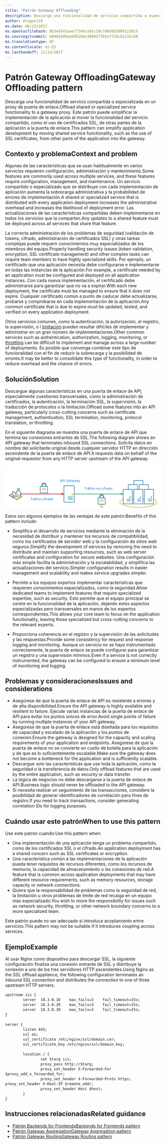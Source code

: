 ```yaml
---
title: "Patrón Gateway Offloading"
description: Descarga una funcionalidad de servicio compartida o especializada en un proxy de puerta de enlace.
author: dragon119
ms.date: 06/23/2017
ms.openlocfilehash: 6b3e4541aae77349ca91c18c788ddb508912361d
ms.sourcegitcommit: b0482d49aab0526be386837702e7724c61232c60
ms.translationtype: HT
ms.contentlocale: es-ES
ms.lasthandoff: 11/14/2017
---
```

# <a name="gateway-offloading-pattern"></a><span data-ttu-id="cf7bb-103">Patrón Gateway Offloading</span><span class="sxs-lookup"><span data-stu-id="cf7bb-103">Gateway Offloading pattern</span></span>

<span data-ttu-id="cf7bb-104">Descarga una funcionalidad de servicio compartida o especializada en un proxy de puerta de enlace.</span><span class="sxs-lookup"><span data-stu-id="cf7bb-104">Offload shared or specialized service functionality to a gateway proxy.</span></span> <span data-ttu-id="cf7bb-105">Este patrón puede simplificar la implementación de la aplicación al mover la funcionalidad del servicio compartido, como el uso de certificados SSL, de otras partes de la aplicación a la puerta de enlace.</span><span class="sxs-lookup"><span data-stu-id="cf7bb-105">This pattern can simplify application development by moving shared service functionality, such as the use of SSL certificates, from other parts of the application into the gateway.</span></span>

## <a name="context-and-problem"></a><span data-ttu-id="cf7bb-106">Contexto y problema</span><span class="sxs-lookup"><span data-stu-id="cf7bb-106">Context and problem</span></span>

<span data-ttu-id="cf7bb-107">Algunas de las características que se usan habitualmente en varios servicios requieren configuración, administración y mantenimiento.</span><span class="sxs-lookup"><span data-stu-id="cf7bb-107">Some features are commonly used across multiple services, and these features require configuration, management, and maintenance.</span></span> <span data-ttu-id="cf7bb-108">Un servicio compartido o especializado que se distribuye con cada implementación de aplicación aumenta la sobrecarga administrativa y la probabilidad de errores de implementación.</span><span class="sxs-lookup"><span data-stu-id="cf7bb-108">A shared or specialized service that is distributed with every application deployment increases the administrative overhead and increases the likelihood of deployment error.</span></span> <span data-ttu-id="cf7bb-109">Las actualizaciones de las características compartidas deben implementarse en todos los servicios que la comparten.</span><span class="sxs-lookup"><span data-stu-id="cf7bb-109">Any updates to a shared feature must be deployed across all services that share that feature.</span></span>

<span data-ttu-id="cf7bb-110">La correcta administración de los problemas de seguridad (validación de tokens, cifrado, administración de certificados SSL) y otras tareas complejas puede requerir conocimientos muy especializados de los miembros del equipo.</span><span class="sxs-lookup"><span data-stu-id="cf7bb-110">Properly handling security issues (token validation, encryption, SSL certificate management) and other complex tasks can require team members to have highly specialized skills.</span></span> <span data-ttu-id="cf7bb-111">Por ejemplo, un certificado que una aplicación necesita debe configurarse e implementarse en todas las instancias de la aplicación.</span><span class="sxs-lookup"><span data-stu-id="cf7bb-111">For example, a certificate needed by an application must be configured and deployed on all application instances.</span></span> <span data-ttu-id="cf7bb-112">Con cada nueva implementación, el certificado debe administrarse para garantizar que no va a expirar.</span><span class="sxs-lookup"><span data-stu-id="cf7bb-112">With each new deployment, the certificate must be managed to ensure that it does not expire.</span></span> <span data-ttu-id="cf7bb-113">Cualquier certificado común a punto de caducar debe actualizarse, probarse y comprobarse en cada implementación de la aplicación.</span><span class="sxs-lookup"><span data-stu-id="cf7bb-113">Any common certificate that is due to expire must be updated, tested, and verified on every application deployment.</span></span>

<span data-ttu-id="cf7bb-114">Otros servicios comunes, como la autenticación, la autorización, el registro, la supervisión, o l [limitación](./throttling.md) pueden resultar difíciles de implementar y administrar en un gran número de implementaciones.</span><span class="sxs-lookup"><span data-stu-id="cf7bb-114">Other common services such as authentication, authorization, logging, monitoring, or [throttling](./throttling.md) can be difficult to implement and manage across a large number of deployments.</span></span> <span data-ttu-id="cf7bb-115">Es posible que convenga combinar este tipo de funcionalidad con el fin de reducir la sobrecarga y la posibilidad de errores.</span><span class="sxs-lookup"><span data-stu-id="cf7bb-115">It may be better to consolidate this type of functionality, in order to reduce overhead and the chance of errors.</span></span>

## <a name="solution"></a><span data-ttu-id="cf7bb-116">Solución</span><span class="sxs-lookup"><span data-stu-id="cf7bb-116">Solution</span></span>

<span data-ttu-id="cf7bb-117">Descargue algunas características en una puerta de enlace de API, especialmente cuestiones transversales, como la administración de certificados, la autenticación, la terminación SSL, la supervisión, la traducción de protocolos o la limitación.</span><span class="sxs-lookup"><span data-stu-id="cf7bb-117">Offload some features into an API gateway, particularly cross-cutting concerns such as certificate management, authentication, SSL termination, monitoring, protocol translation, or throttling.</span></span> 

<span data-ttu-id="cf7bb-118">En el siguiente diagrama se muestra una puerta de enlace de API que termina las conexiones entrantes de SSL.</span><span class="sxs-lookup"><span data-stu-id="cf7bb-118">The following diagram shows an API gateway that terminates inbound SSL connections.</span></span> <span data-ttu-id="cf7bb-119">Solicita datos en nombre del solicitante original desde cualquier servidor HTTP en dirección ascendente de la puerta de enlace de API.</span><span class="sxs-lookup"><span data-stu-id="cf7bb-119">It requests data on behalf of the original requestor from any HTTP server upstream of the API gateway.</span></span>

 ![](./_images/gateway-offload.png)
 
<span data-ttu-id="cf7bb-120">Estos son algunos ejemplos de las ventajas de este patrón:</span><span class="sxs-lookup"><span data-stu-id="cf7bb-120">Benefits of this pattern include:</span></span>

- <span data-ttu-id="cf7bb-121">Simplifica el desarrollo de servicios mediante la eliminación de la necesidad de distribuir y mantener los recursos de compatibilidad, como los certificados de servidor web y la configuración de sitios web seguros.</span><span class="sxs-lookup"><span data-stu-id="cf7bb-121">Simplify the development of services by removing the need to distribute and maintain supporting resources, such as web server certificates and configuration for secure websites.</span></span> <span data-ttu-id="cf7bb-122">Una configuración más simple facilita la administración y la escalabilidad, y simplifica las actualizaciones del servicio.</span><span class="sxs-lookup"><span data-stu-id="cf7bb-122">Simpler configuration results in easier management and scalability and makes service upgrades simpler.</span></span>

- <span data-ttu-id="cf7bb-123">Permite a los equipos expertos implementar características que requieren conocimientos especializados, como la seguridad.</span><span class="sxs-lookup"><span data-stu-id="cf7bb-123">Allow dedicated teams to implement features that require specialized expertise, such as security.</span></span> <span data-ttu-id="cf7bb-124">Esto permite que el equipo principal se centre en la funcionalidad de la aplicación, dejando estos aspectos especializadas pero transversales en manos de los expertos correspondientes.</span><span class="sxs-lookup"><span data-stu-id="cf7bb-124">This allows your core team to focus on the application functionality, leaving these specialized but cross-cutting concerns to the relevant experts.</span></span>

- <span data-ttu-id="cf7bb-125">Proporciona coherencia en el registro y la supervisión de las solicitudes y las respuestas.</span><span class="sxs-lookup"><span data-stu-id="cf7bb-125">Provide some consistency for request and response logging and monitoring.</span></span> <span data-ttu-id="cf7bb-126">Aunque un servicio no se haya instrumentado correctamente, la puerta de enlace se puede configurar para garantizar un registro y una supervisión mínimos.</span><span class="sxs-lookup"><span data-stu-id="cf7bb-126">Even if a service is not correctly instrumented, the gateway can be configured to ensure a minimum level of monitoring and logging.</span></span>

## <a name="issues-and-considerations"></a><span data-ttu-id="cf7bb-127">Problemas y consideraciones</span><span class="sxs-lookup"><span data-stu-id="cf7bb-127">Issues and considerations</span></span>

- <span data-ttu-id="cf7bb-128">Asegúrese de que la puerta de enlace de API es resistente a errores y de alta disponibilidad.</span><span class="sxs-lookup"><span data-stu-id="cf7bb-128">Ensure the API gateway is highly available and resilient to failure.</span></span> <span data-ttu-id="cf7bb-129">Ejecute varias instancias de la puerta de enlace de API para evitar los puntos únicos de error.</span><span class="sxs-lookup"><span data-stu-id="cf7bb-129">Avoid single points of failure by running multiple instances of your API gateway.</span></span> 
- <span data-ttu-id="cf7bb-130">Asegúrese de que la puerta de enlace está diseñada para los requisitos de capacidad y escalado de la aplicación y los puntos de conexión.</span><span class="sxs-lookup"><span data-stu-id="cf7bb-130">Ensure the gateway is designed for the capacity and scaling requirements of your application and endpoints.</span></span> <span data-ttu-id="cf7bb-131">Asegúrese de que la puerta de enlace no se convierte en cuello de botella para la aplicación y de que es lo suficientemente escalable.</span><span class="sxs-lookup"><span data-stu-id="cf7bb-131">Make sure the gateway does not become a bottleneck for the application and is sufficiently scalable.</span></span>
- <span data-ttu-id="cf7bb-132">Descargue solo las características que use toda la aplicación, como la seguridad o la transferencia de datos.</span><span class="sxs-lookup"><span data-stu-id="cf7bb-132">Only offload features that are used by the entire application, such as security or data transfer.</span></span>
- <span data-ttu-id="cf7bb-133">La lógica de negocios no debe descargarse a la puerta de enlace de API.</span><span class="sxs-lookup"><span data-stu-id="cf7bb-133">Business logic should never be offloaded to the API gateway.</span></span> 
- <span data-ttu-id="cf7bb-134">Si necesita realizar un seguimiento de las transacciones, considere la posibilidad de generar identificadores de correlación para fines de registro.</span><span class="sxs-lookup"><span data-stu-id="cf7bb-134">If you need to track transactions, consider generating correlation IDs for logging purposes.</span></span>

## <a name="when-to-use-this-pattern"></a><span data-ttu-id="cf7bb-135">Cuándo usar este patrón</span><span class="sxs-lookup"><span data-stu-id="cf7bb-135">When to use this pattern</span></span>

<span data-ttu-id="cf7bb-136">Use este patrón cuando:</span><span class="sxs-lookup"><span data-stu-id="cf7bb-136">Use this pattern when:</span></span>

- <span data-ttu-id="cf7bb-137">Una implementación de una aplicación tenga un problema compartido, como de los certificados SSL o el cifrado.</span><span class="sxs-lookup"><span data-stu-id="cf7bb-137">An application deployment has a shared concern such as SSL certificates or encryption.</span></span>
- <span data-ttu-id="cf7bb-138">Una característica común a las implementaciones de la aplicación pueda tener requisitos de recursos diferentes, como los recursos de memoria, la capacidad de almacenamiento o las conexiones de red.</span><span class="sxs-lookup"><span data-stu-id="cf7bb-138">A feature that is common across application deployments that may have different resource requirements, such as memory resources, storage capacity or network connections.</span></span>
- <span data-ttu-id="cf7bb-139">Quiera que la responsabilidad de problemas como la seguridad de red, la limitación u otros problemas de límite de red recaiga en un equipo más especializado.</span><span class="sxs-lookup"><span data-stu-id="cf7bb-139">You wish to move the responsibility for issues such as network security, throttling, or other network boundary concerns to a more specialized team.</span></span>

<span data-ttu-id="cf7bb-140">Este patrón puede no ser adecuado si introduce acoplamiento entre servicios.</span><span class="sxs-lookup"><span data-stu-id="cf7bb-140">This pattern may not be suitable if it introduces coupling across services.</span></span>

## <a name="example"></a><span data-ttu-id="cf7bb-141">Ejemplo</span><span class="sxs-lookup"><span data-stu-id="cf7bb-141">Example</span></span>

<span data-ttu-id="cf7bb-142">Al usar Nginx como dispositivo para descargar SSL, la siguiente configuración finaliza una conexión entrante de SSL y distribuye la conexión a uno de los tres servidores HTTP ascendentes.</span><span class="sxs-lookup"><span data-stu-id="cf7bb-142">Using Nginx as the SSL offload appliance, the following configuration terminates an inbound SSL connection and distributes the connection to one of three upstream HTTP servers.</span></span>

```
upstream iis {
        server  10.3.0.10    max_fails=3    fail_timeout=15s;
        server  10.3.0.20    max_fails=3    fail_timeout=15s;
        server  10.3.0.30    max_fails=3    fail_timeout=15s;
}

server {
        listen 443;
        ssl on;
        ssl_certificate /etc/nginx/ssl/domain.cer;
        ssl_certificate_key /etc/nginx/ssl/domain.key;

        location / {
                set $targ iis;
                proxy_pass http://$targ;
                proxy_set_header X-Forwarded-For $proxy_add_x_forwarded_for;
                proxy_set_header X-Forwarded-Proto https;
proxy_set_header X-Real-IP $remote_addr;
                proxy_set_header Host $host;
        }
}
```

## <a name="related-guidance"></a><span data-ttu-id="cf7bb-143">Instrucciones relacionadas</span><span class="sxs-lookup"><span data-stu-id="cf7bb-143">Related guidance</span></span>

- [<span data-ttu-id="cf7bb-144">Patrón Backends for Frontends</span><span class="sxs-lookup"><span data-stu-id="cf7bb-144">Backends for Frontends pattern</span></span>](./backends-for-frontends.md)
- [<span data-ttu-id="cf7bb-145">Patrón Gateway Aggregation</span><span class="sxs-lookup"><span data-stu-id="cf7bb-145">Gateway Aggregation pattern</span></span>](./gateway-aggregation.md)
- [<span data-ttu-id="cf7bb-146">Patrón Gateway Routing</span><span class="sxs-lookup"><span data-stu-id="cf7bb-146">Gateway Routing pattern</span></span>](./gateway-routing.md)

